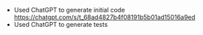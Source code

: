 - Used ChatGPT to generate initial code https://chatgpt.com/s/t_68ad4827b4f08191b5b01ad15016a9ed
- Used ChatGPT to generate tests 
